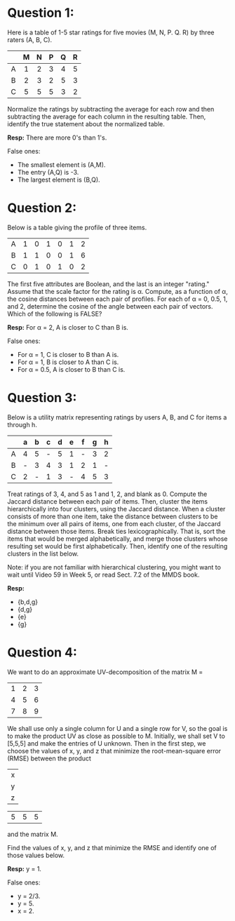 # Question 1:

Here is a table of 1-5 star ratings for five movies (M, N, P. Q. R) by three raters (A, B, C).

|   | M	| N | P | Q | R |
|:-:|:-:|:-:|:-:|:-:|:-:|
| A | 1	| 2 | 3 | 4 | 5 |
| B | 2 | 3 | 2 | 5 | 3 |
| C | 5 | 5 | 5 | 3 | 2 |

Normalize the ratings by subtracting the average for each row and then subtracting the average for each column in the resulting table. Then, identify the true statement 
about the normalized table.

**Resp:** There are more 0's than 1's.

False ones:

- The smallest element is (A,M).
- The entry (A,Q) is -3.
- The largest element is (B,Q). 

# Question 2:

Below is a table giving the profile of three items.

|   |  	|   |   |   |   |   |
|:-:|:-:|:-:|:-:|:-:|:-:|:-:|
| A | 1 | 0 | 1 | 0 | 1 | 2 |
| B | 1 | 1 | 0 | 0 | 1 | 6 |
| C | 0 | 1 | 0 | 1 | 0 | 2 |

The first five attributes are Boolean, and the last is an integer "rating." Assume that the scale factor for the rating is α. Compute, as a function of α, the cosine distances between each pair of profiles. For each of α = 0, 0.5, 1, and 2, determine the cosine of the angle between each pair of vectors. Which of the following is FALSE?

**Resp:** For α = 2, A is closer to C than B is.

False ones:

- For α = 1, C is closer to B than A is.
- For α = 1, B is closer to A than C is.
- For α = 0.5, A is closer to B than C is.


# Question 3:

Below is a utility matrix representing ratings by users A, B, and C for items a through h.


|   | a	| b | c | d | e | f | g | h |
|:-:|:-:|:-:|:-:|:-:|:-:|:-:|:-:|:-:|
| A | 4 | 5 | - | 5 | 1 | - | 3 | 2 |
| B | - | 3 | 4 | 3 | 1 | 2 | 1 | - |
| C | 2 | - | 1 | 3 | - | 4 | 5 | 3 |

Treat ratings of 3, 4, and 5 as 1 and 1, 2, and blank as 0. Compute the Jaccard distance between each pair of items. Then, cluster the items hierarchically into four clusters, using the Jaccard distance. When a cluster consists of more than one item, take the distance between clusters to be the minimum over all pairs of items, one from each cluster, of the Jaccard distance between those items. Break ties lexicographically. That is, sort the items that would be merged alphabetically, and merge those clusters whose resulting set would be first alphabetically. Then, identify one of the resulting clusters in the list below.

Note: if you are not familiar with hierarchical clustering, you might want to wait until Video 59 in Week 5, or read Sect. 7.2 of the MMDS book.

**Resp:**

- {b,d,g}
- {d,g}
- {e}
- {g}

# Question 4:

We want to do an approximate UV-decomposition of the matrix M =

|   |   |   |
|:-:|:-:|:-:|
| 1 | 2 | 3 |
| 4 | 5 | 6 |
| 7 | 8 | 9 |

We shall use only a single column for U and a single row for V, so the goal is to make the product UV as close as possible to M. Initially, we shall set V to [5,5,5] and make the entries of U unknown. Then in the first step, we choose the values of x, y, and z that minimize the root-mean-square error (RMSE) between the product

|   |
|:-:|
| x |
| y |
| z |

|   |   |   |
|:-:|:-:|:-:|
| 5 | 5 | 5 |

and the matrix M.

Find the values of x, y, and z that minimize the RMSE and identify one of those values below.

**Resp:** y = 1.

False ones:

- y = 2/3.
- y = 5.
- x = 2.
